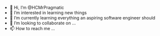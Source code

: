 - 👋 Hi, I’m @HCMrPragmatic
- 👀 I’m interested in learning new things
- 🌱 I’m currently learning everything an aspiring software engineer should
- 💞️ I’m looking to collaborate on ...
- 📫 How to reach me ...

<!---
HCMrPragmatic/HCMrPragmatic is a ✨ special ✨ repository because its `README.md` (this file) appears on your GitHub profile.
You can click the Preview link to take a look at your changes.
--->
